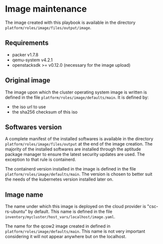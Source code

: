 # Image maintenance

The image created with this playbook is available in the directory `platform/roles/image/files/output/image`.

## Requirements

- packer v1.7.8
- qemu-system v4.2.1
- openstacksdk >= v0.12.0 (necessary for the image upload)

## Original image

The image upon which the cluster operating system image is written is defined in the file `platform/roles/image/defaults/main`. It is defined by:

- the iso url to use
- the sha256 checksum of this iso

## Softwares version

A complete manifest of the installed softwares is available in the directory `platform/roles/image/files/output` at the end of the image creation. The majority of the installed softwares are installed through the aptitude package manager to ensure the latest security updates are used. The exception to that rule is containerd.

The containerd version installed in the image is defined in the file `platform/roles/image/defaults/main`. The version is chosen to better suit the needs of the kubernetes version installed later on.

## Image name

The name under which this image is deployed on the cloud provider is "csc-rs-ubuntu" by default. This name is defined in the file `inventory/mycluster/host_vars/localhost/image.yaml`.

The name for the qcow2 image created in defined in `platform/roles/image/defaults/main`. This name is not very important considering it will not appear anywhere but on the localhost.

